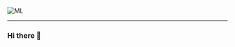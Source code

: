 ![ML](https://user-images.githubusercontent.com/88773998/156774978-8a6fd026-5843-43e5-ab68-2f6df1332bc8.jpeg)
_____________________________________________________________________




### Hi there 👋

<!--
**DeepakDVallur/deepakdvallur** is a ✨ _special_ ✨ repository because its `README.md` (this file) appears on your GitHub profile.

Here are some ideas to get you started:

- 🔭 I’m currently working on ...
- 🌱 I’m currently learning ...
- 👯 I’m looking to collaborate on ...
- 🤔 I’m looking for help with ...
- 💬 Ask me about ...
- 📫 How to reach me: ...
- 😄 Pronouns: ...
- ⚡ Fun fact: ...
-->
